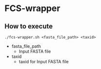 # FCS-wrapper

## How to execute

```console
./fcs-wrapper.sh <fasta_file_path> <taxid>
```

- fasta\_file\_path
  - Input FASTA file
- taxid
  - taxid for Input FASTA file
